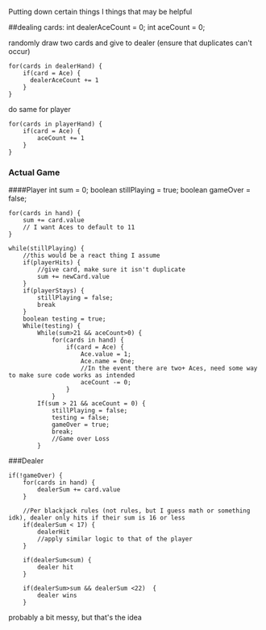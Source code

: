 Putting down certain things I things that may be helpful

##dealing cards:
    int dealerAceCount = 0;
    int aceCount = 0;

randomly draw two cards and give to dealer (ensure that duplicates can't occur)

    for(cards in dealerHand) {
        if(card = Ace) {
          dealerAceCount += 1
        }
    }

do same for player

    for(cards in playerHand) {
        if(card = Ace) {
            aceCount += 1
        }
    }

### Actual Game
####Player
    int sum = 0;
    boolean stillPlaying = true;
    boolean gameOver = false;

    for(cards in hand) {
        sum += card.value
        // I want Aces to default to 11
    }

    while(stillPlaying) {
        //this would be a react thing I assume
        if(playerHits) {
            //give card, make sure it isn't duplicate
            sum += newCard.value
        }
        if(playerStays) {
            stillPlaying = false;
            break
        }
        boolean testing = true;
        While(testing) {
            While(sum>21 && aceCount>0) {
                for(cards in hand) {
                    if(card = Ace) {
                        Ace.value = 1;
                        Ace.name = One;
                        //In the event there are two+ Aces, need some way to make sure code works as intended
                        aceCount -= 0;
                    }
                }
            If(sum > 21 && aceCount = 0) {
                stillPlaying = false;
                testing = false;
                gameOver = true;
                break;
                //Game over Loss
            }
###Dealer

    if(!gameOver) {
        for(cards in hand) {
            dealerSum += card.value
        }

        //Per blackjack rules (not rules, but I guess math or something idk), dealer only hits if their sum is 16 or less
        if(dealerSum < 17) {
            dealerHit
            //apply similar logic to that of the player
        }
        
        if(dealerSum<sum) {
            dealer hit
        }

        if(dealerSum>sum && dealerSum <22)  {
            dealer wins
        }

probably a bit messy, but that's the idea